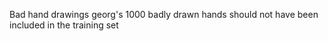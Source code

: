 Bad hand drawings georg's 1000 badly drawn hands should not have been included in the training set

